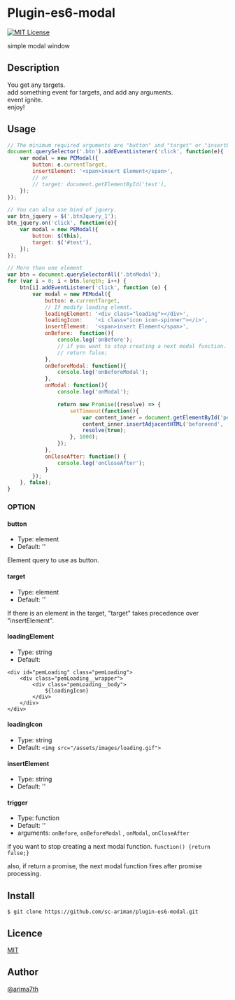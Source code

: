 # Plugin-es6-modal

[![MIT License](http://img.shields.io/badge/license-MIT-blue.svg?style=flat)](https://github.com/sc-ariman/tool/blob/master/LICENSE)

simple modal window

## Description

You get any targets.  
add something event for targets, and add any arguments.  
event ignite.  
enjoy!

## Usage

```javascript
// The minimum required arguments are "button" and "target" or "insertElement" .
document.querySelector('.btn').addEventListener('click', function(e){
    var modal = new PEModal({
        button: e.currentTarget,
        insertElement: '<span>insert Element</span>',
        // or
        // target: document.getElementById('test'),
    });
});

// You can also use bind of jquery.
var btn_jquery = $('.btnJquery_1');
btn_jquery.on('click', function(e){
    var modal = new PEModal({
        button: $(this),
        target: $('#test'),
    });
});

// More than one element
var btn = document.querySelectorAll('.btnModal');
for (var i = 0; i < btn.length; i++) {
    btn[i].addEventListener('click', function (e) {
        var modal = new PEModal({
            button: e.currentTarget,
            // If modify loading elemnt.
            loadingElement: '<div class="loading"></div>',
            loadingIcon:    '<i class="icon icon-spinner"></i>',
            insertElement:  '<span>insert Element</span>',
            onBefore:  function(){
                console.log('onBefore');
                // if you want to stop creating a next modal function.
                // return false;
            },
            onBeforeModal: function(){
                console.log('onBeforeModal');
            },
            onModal: function(){
                console.log('onModal');

                return new Promise((resolve) => {
                    setTimeout(function(){
                        var content_inner = document.getElementById('pem__contentInner');
                        content_inner.insertAdjacentHTML('beforeend', 'On Modal!');
                        resolve(true);
                    }, 1000);
                });
            },
            onCloseAfter: function() {
                console.log('onCloseAfter');
            }
        });
    }, false);
}

```

### OPTION

#### button

* Type: element
* Default: ''

Element query to use as button.

#### target

* Type: element
* Default: ''

If there is an element in the target, "target" takes precedence over "insertElement".

#### loadingElement

* Type: string
* Default:
```
<div id="pemLoading" class="pemLoading">
    <div class="pemLoading__wrapper">
        <div class="pemLoading__body">
            ${loadingIcon}
        </div>
    </div>
</div>
```

#### loadingIcon

* Type: string
* Default: `<img src="/assets/images/loading.gif">`

#### insertElement

* Type: string
* Default: ''

#### trigger

* Type: function
* Default: ''
* arguments: `onBefore`, `onBeforeModal` , `onModal`, `onCloseAfter`

if you want to stop creating a next modal function.
`function() {return false;}`

also, if return a promise, the next modal function fires after promise processing.

## Install

``$ git clone https://github.com/sc-ariman/plugin-es6-modal.git ``


## Licence

[MIT](https://github.com/sc-ariman/tool/blob/master/LICENSE)

## Author

[@arima7th](http://twitter.com/arima7th)
